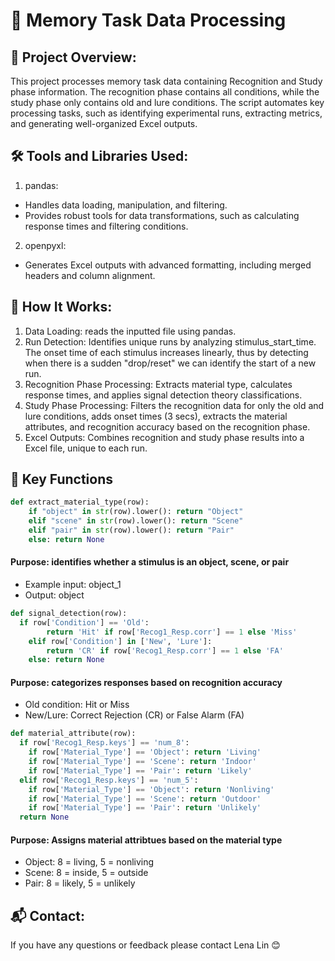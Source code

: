 # 🧠 Memory Task Data Processing

## 🎲 Project Overview:
This project processes memory task data containing Recognition and Study phase information. The recognition phase contains all conditions, while the study phase only contains old and lure conditions. The script automates key processing tasks, such as identifying experimental runs, extracting metrics, and generating well-organized Excel outputs.

## 🛠️ Tools and Libraries Used:
1. pandas:
- Handles data loading, manipulation, and filtering.
- Provides robust tools for data transformations, such as calculating response times and filtering conditions.

2. openpyxl:
- Generates Excel outputs with advanced formatting, including merged headers and column alignment.

## 📂 How It Works:
1. Data Loading: reads the inputted file using pandas.
2. Run Detection: Identifies unique runs by analyzing stimulus_start_time. The onset time of each stimulus increases linearly, thus by detecting when there is a sudden "drop/reset" we can identify the start of a new run.
3. Recognition Phase Processing: Extracts material type, calculates response times, and applies signal detection theory classifications.
4. Study Phase Processing: Filters the recognition data for only the old and lure conditions, adds onset times (3 secs), extracts the material attributes, and recognition accuracy based on the recognition phase. 
5. Excel Outputs: Combines recognition and study phase results into a Excel file, unique to each run.

## 📜 Key Functions
```python
def extract_material_type(row):
    if "object" in str(row).lower(): return "Object"
    elif "scene" in str(row).lower(): return "Scene"
    elif "pair" in str(row).lower(): return "Pair"
    else: return None
```
#### Purpose: identifies whether a stimulus is an object, scene, or pair
- Example input: object_1
- Output: object

```python
def signal_detection(row):
  if row['Condition'] == 'Old':
        return 'Hit' if row['Recog1_Resp.corr'] == 1 else 'Miss'
    elif row['Condition'] in ['New', 'Lure']:
        return 'CR' if row['Recog1_Resp.corr'] == 1 else 'FA'
    else: return None
```
#### Purpose: categorizes responses based on recognition accuracy 
- Old condition: Hit or Miss
- New/Lure: Correct Rejection (CR) or False Alarm (FA)

```python
def material_attribute(row):
  if row['Recog1_Resp.keys'] == 'num_8':
    if row['Material_Type'] == 'Object': return 'Living'
    if row['Material_Type'] == 'Scene': return 'Indoor'
    if row['Material_Type'] == 'Pair': return 'Likely'
  elif row['Recog1_Resp.keys'] == 'num_5':
    if row['Material_Type'] == 'Object': return 'Nonliving'
    if row['Material_Type'] == 'Scene': return 'Outdoor'
    if row['Material_Type'] == 'Pair': return 'Unlikely'
  return None
```
#### Purpose: Assigns material attribtues based on the material type 
- Object: 8 = living, 5 = nonliving
- Scene: 8 = inside, 5 = outside
- Pair: 8 = likely, 5 = unlikely

## 📬 Contact:
If you have any questions or feedback please contact Lena Lin 😊

